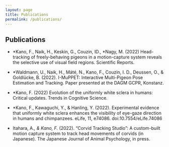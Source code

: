 ```yaml
---
layout: page
title: Publications
permalink: /publications/
---
```


## Publications

- *Kano, F., Naik, H., Keskin, G., Couzin, ID., *Nagy, M. (2022) Head-tracking of freely-behaving pigeons in a motion-capture system reveals the selective use of visual field regions. Scientific Reports. 

- *Waldmann, U., Naik, H., Máté, N., Kano, F., Couzin, I. D., Deussen, O., & Goldlücke, B. (2022). I-MuPPET: Interactive Multi-Pigeon Pose Estimation and Tracking. Paper presented at the DAGM GCPR, Konstanz.

- *Kano, F. (2022) Evolution of the uniformly white sclera in humans: Critical updates. Trends in Cognitive Science.

- *Kano, F., Kawaguchi, Y., & Hanling, Y. (2022). Experimental evidence that uniformly white sclera enhances the visibility of eye-gaze direction in humans and chimpanzees. eLife, 11, e74086. doi:10.7554/eLife.74086

- Itahara, A.*, & Kano, F.* (2022). “Corvid Tracking Studio”: A custom-built motion capture system to track head movements of corvids (in Japanese). The Japanese Journal of Animal Psychology, in press. 
